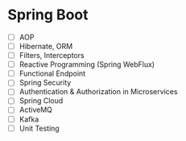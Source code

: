 # Spring Boot
- [ ] AOP
- [ ] Hibernate, ORM
- [ ] Filters, Interceptors
- [ ] Reactive Programming (Spring WebFlux)
- [ ] Functional Endpoint
- [ ] Spring Security
- [ ] Authentication & Authorization in Microservices 
- [ ] Spring Cloud
- [ ] ActiveMQ
- [ ] Kafka
- [ ] Unit Testing